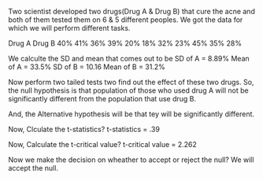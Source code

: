 Two scientist developed two drugs(Drug A & Drug B) that cure the acne and both of them tested 
them on 6 & 5 different peoples. We got the data for which we will perform different tasks.

Drug A          Drug B 
40%             41%
36%             39%
20%             18%
32%             23%
45%             35%
28%

We calculte the SD and mean that comes out to be 
SD of A = 8.89%     Mean of A = 33.5%
SD of B = 10.16     Mean of B = 31.2%

Now perform two tailed tests two find out the effect of these two drugs.
So, the null hypothesis is that population of those who used drug A will not be significantly different from the population that use drug B.

And, the Alternative hypothesis will be that tey will be significantly different.

Now, Clculate the t-statistics?
t-statistics = .39

Now, Calculate the t-critical value?
t-critical value = 2.262

Now we make the decision on wheather to accept or reject the null?
We will accept the null.